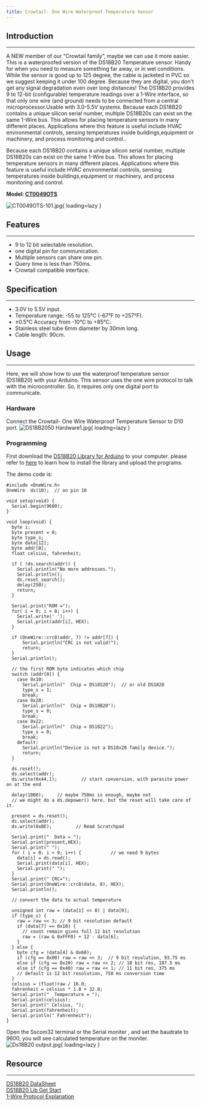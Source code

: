 ```yaml
---
title: Crowtail- One Wire Waterproof Temperature Sensor
---
```


## Introduction
------------

A NEW member of our “Crowtail family”, maybe we can use it more easier. This is a waterproofed version of the DS18B20 Temperature sensor. Handy for when you need to measure something far away, or in wet conditions. While the sensor is good up to 125 degree, the cable is jacketed in PVC so we suggest keeping it under 100 degree. Because they are digital, you don't get any signal degradation even over long distances! The DS18B20 provides 9 to 12-bit (configurable) temperature readings over a 1-Wire interface, so that only one wire (and ground) needs to be connected from a central microprocessor.Usable with 3.0-5.5V systems. Because each DS18B20 contains a unique silicon serial number, multiple DS18B20s can exist on the same 1-Wire bus. This allows for placing temperature sensors in many different places. Applications where this feature is useful include HVAC environmental controls, sensing temperatures inside buildings,equipment or machinery, and process monitoring and control..

Because each DS18B20 contains a unique silicon serial number, multiple DS18B20s can exist on the same 1-Wire bus. This allows for placing temperature sensors in many different places. Applications where this feature is useful include HVAC environmental controls, sensing temperatures inside buildings,equipment or machinery, and process monitoring and control.

**Model: [CT0049OTS](http://www.elecrow.com/crowtail-one-wire-waterproof-temperature-sensor-p-1508.html)**

![CT0049OTS-101.jpg](https://wiki.elecrow.com/images/thumb/e/e6/CT0049OTS-101.jpg/400px-CT0049OTS-101.jpg){ loading=lazy }

## Features
--------

- 9 to 12 bit selectable resolution.
- one digital pin for communication.
- Multiple sensors can share one pin.
- Query time is less than 750ms.
- Crowtail compatible interface.

## Specification
-------------

- 3.0V to 5.5V input.
- Temperature range: -55 to 125°C (-67°F to +257°F).
- ±0.5°C Accuracy from -10°C to +85°C.
- Stainless steel tube 6mm diameter by 30mm long.
- Cable length: 90cm.

## Usage
-----

Here, we will show how to use the waterproof temperature sensor (DS18B20) with your Arduino. This sensor uses the one wire protocol to talk with the microcontroller. So, it requires only one digital port to communicate.

### **Hardware**

Connect the Crowtail- One Wire Waterproof Temperature Sensor to D10 port.
![DS18B2050 Hardware1.jpg](https://wiki.elecrow.com/images/thumb/a/ac/DS18B2050_Hardware1.jpg/600px-DS18B2050_Hardware1.jpg){ loading=lazy }

### **Programming**

First download the [DS18B20 Library for Arduino](../../files/DS18B20-zip.md) to your computer. please refer to [here](../../how/how-to-install-the-librarys-and-upload-programs-to-arduino.md) to learn how to install the library and upload the programs.

The demo code is:

```
#include <OneWire.h>
OneWire  ds(10);  // on pin 10

void setup(void) {
  Serial.begin(9600);
}

void loop(void) {
  byte i;
  byte present = 0;
  byte type_s;
  byte data[12];
  byte addr[8];
  float celsius, fahrenheit;
  
  if ( !ds.search(addr)) {
    Serial.println("No more addresses.");
    Serial.println();
    ds.reset_search();
    delay(250);
    return;
  }
  
  Serial.print("ROM =");
  for( i = 0; i < 8; i++) {
    Serial.write(' ');
    Serial.print(addr[i], HEX);
  }

  if (OneWire::crc8(addr, 7) != addr[7]) {
      Serial.println("CRC is not valid!");
      return;
  }
  Serial.println();
 
  // the first ROM byte indicates which chip
  switch (addr[0]) {
    case 0x10:
      Serial.println("  Chip = DS18S20");  // or old DS1820
      type_s = 1;
      break;
    case 0x28:
      Serial.println("  Chip = DS18B20");
      type_s = 0;
      break;
    case 0x22:
      Serial.println("  Chip = DS1822");
      type_s = 0;
      break;
    default:
      Serial.println("Device is not a DS18x20 family device.");
      return;
  } 

  ds.reset();
  ds.select(addr);
  ds.write(0x44,1);         // start conversion, with parasite power on at the end
  
  delay(1000);     // maybe 750ms is enough, maybe not
  // we might do a ds.depower() here, but the reset will take care of it.
  
  present = ds.reset();
  ds.select(addr);    
  ds.write(0xBE);         // Read Scratchpad

  Serial.print("  Data = ");
  Serial.print(present,HEX);
  Serial.print(" ");
  for ( i = 0; i < 9; i++) {           // we need 9 bytes
    data[i] = ds.read();
    Serial.print(data[i], HEX);
    Serial.print(" ");
  }
  Serial.print(" CRC=");
  Serial.print(OneWire::crc8(data, 8), HEX);
  Serial.println();

  // convert the data to actual temperature

  unsigned int raw = (data[1] << 8) | data[0];
  if (type_s) {
    raw = raw << 3; // 9 bit resolution default
    if (data[7] == 0x10) {
      // count remain gives full 12 bit resolution
      raw = (raw & 0xFFF0) + 12 - data[6];
    }
  } else {
    byte cfg = (data[4] & 0x60);
    if (cfg == 0x00) raw = raw << 3;  // 9 bit resolution, 93.75 ms
    else if (cfg == 0x20) raw = raw << 2; // 10 bit res, 187.5 ms
    else if (cfg == 0x40) raw = raw << 1; // 11 bit res, 375 ms
    // default is 12 bit resolution, 750 ms conversion time
  }
  celsius = (float)raw / 16.0;
  fahrenheit = celsius * 1.8 + 32.0;
  Serial.print("  Temperature = ");
  Serial.print(celsius);
  Serial.print(" Celsius, ");
  Serial.print(fahrenheit);
  Serial.println(" Fahrenheit");
}
```

Open the Sscom32 terminal or the Serial moniter , and set the baudrate to 9600, you will see calculated temperature on the moniter. 
![Ds18B20 output.jpg](https://wiki.elecrow.com/images/7/7f/Ds18B20_output.jpg){ loading=lazy }

## Resource
--------

[DS18B20 DataSheet](http://dlnmh9ip6v2uc.cloudfront.net/datasheets/Sensors/Temp/DS18B20.pdf)  
[DS18B20 Lib Get Start](http://bildr.org/2011/07/ds18b20-arduino/)  
[1-Wire Protocol Explanation ](http://playground.arduino.cc/Learning/OneWire) 